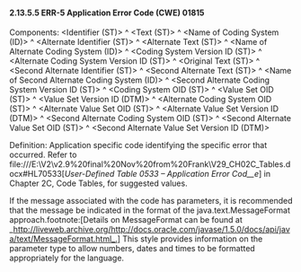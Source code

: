 #### 2.13.5.5 ERR-5 Application Error Code (CWE) 01815

Components: &lt;Identifier (ST)> ^ &lt;Text (ST)> ^ &lt;Name of Coding System (ID)> ^ &lt;Alternate Identifier (ST)> ^ &lt;Alternate Text (ST)> ^ &lt;Name of Alternate Coding System (ID)> ^ &lt;Coding System Version ID (ST)> ^ &lt;Alternate Coding System Version ID (ST)> ^ &lt;Original Text (ST)> ^ &lt;Second Alternate Identifier (ST)> ^ &lt;Second Alternate Text (ST)> ^ &lt;Name of Second Alternate Coding System (ID)> ^ &lt;Second Alternate Coding System Version ID (ST)> ^ &lt;Coding System OID (ST)> ^ &lt;Value Set OID (ST)> ^ &lt;Value Set Version ID (DTM)> ^ &lt;Alternate Coding System OID (ST)> ^ &lt;Alternate Value Set OID (ST)> ^ &lt;Alternate Value Set Version ID (DTM)> ^ &lt;Second Alternate Coding System OID (ST)> ^ &lt;Second Alternate Value Set OID (ST)> ^ &lt;Second Alternate Value Set Version ID (DTM)>

Definition: Application specific code identifying the specific error that occurred. Refer to file:///E:\V2\v2.9%20final%20Nov%20from%20Frank\V29_CH02C_Tables.docx#HL70533[_User-Defined Table 0533 – Application Error Cod__e_] in Chapter 2C, Code Tables, for suggested values.

If the message associated with the code has parameters, it is recommended that the message be indicated in the format of the java.text.MessageFormat approach.footnote:[Details on MessageFormat can be found at _http://liveweb.archive.org/http://docs.oracle.com/javase/1.5.0/docs/api/java/text/MessageFormat.html_.] This style provides information on the parameter type to allow numbers, dates and times to be formatted appropriately for the language.
